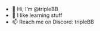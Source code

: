 - 👋 Hi, I’m @tripleBB
- 👀 I like learning stuff
- 📫 Reach me on Discord: tripleBB

<!---
tripleBBxD/tripleBBxD is a ✨ special ✨ repository because its `README.md` (this file) appears on your GitHub profile.
You can click the Preview link to take a look at your changes.
--->
